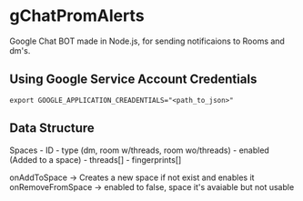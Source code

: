 # gChatPromAlerts

Google Chat BOT made in Node.js, for sending notificaions to Rooms and dm's.


## Using Google Service Account Credentials

`export GOOGLE_APPLICATION_CREADENTIALS="<path_to_json>"`

## Data Structure

Spaces
    - ID
    - type (dm, room w/threads, room wo/threads) 
    - enabled (Added to a space)
    - threads[]
      - fingerprints[]

onAddToSpace -> Creates a new space if not exist and enables it
onRemoveFromSpace -> enabled to false, space it's avaiable but not usable
